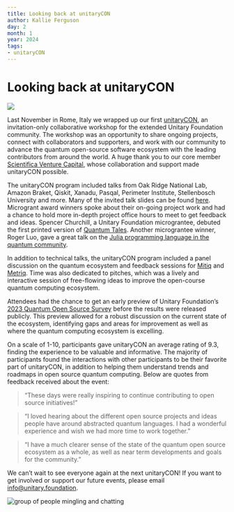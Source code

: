 ```yaml
---
title: Looking back at unitaryCON
author: Kallie Ferguson
day: 2
month: 1
year: 2024
tags:
- unitaryCON
---
```


# Looking back at unitaryCON

![](/images/UnitaryCON.jpg)

Last November in Rome, Italy we wrapped up our first [unitaryCON](https://unitary.foundation/community/unitaryCON/), an invitation-only collaborative workshop for the extended Unitary Foundation community. The workshop was an opportunity to share ongoing projects, connect with collaborators and supporters, and work with our community to advance the quantum open-source software ecosystem with the leading contributors from around the world. A huge thank you to our core member [Scientifica Venture Capital](https://scientifica.vc/#/home), whose collaboration and support made unitaryCON possible. 

The unitaryCON program included talks from Oak Ridge National Lab, Amazon Braket, Qiskit, Xanadu, Pasqal, Perimeter Institute, Stellenbosch University and more. Many of the invited talk slides can be found [here](https://unitary.foundation/community/unitaryCON/). Microgrant award winners spoke about their on-going project work and had a chance to hold more in-depth project office hours to meet to get feedback and ideas. Spencer Churchill, a Unitary Foundation micrograntee, debuted the first printed version of [Quantum Tales](https://quantumtales.org/). Another micrograntee winner, Roger Luo, gave a great talk on the [Julia programming language in the quantum community](https://github.com/Roger-luo/talk/blob/main/2023/nov/unitarycon_2023_nov.pdf).

In addition to technical talks, the unitaryCON program included a panel discussion on the quantum ecosystem and feedback sessions for [Mitiq](https://unitary.foundation/research/mitiq/) and [Metriq](https://unitary.foundation/research/metriq/). Time was also dedicated to pitches, which was a lively and interactive session of free-flowing ideas to improve the open-course quantum computing ecosystem. 

Attendees had the chance to get an early preview of Unitary Foundation’s [2023 Quantum Open Source Survey](https://unitary.foundation/posts/2023_survey_results/) before the results were released publicly. This preview allowed for a robust discussion on the current state of the ecosystem, identifying gaps and areas for improvement as well as where the quantum computing ecosystem is excelling. 

On a scale of 1-10, participants gave unitaryCON an average rating of 9.3, finding the experience to be valuable and informative. The majority of participants found the interactions with other participants to be their favorite part of unitaryCON, in addition to helping them understand trends and roadmaps in open source quantum computing. Below are quotes from feedback received about the event:

> “These days were really inspiring to continue contributing to open source initiatives!”

> “I loved hearing about the different open source projects and ideas people have around abstracted quantum languages. I had a wonderful experience and wish we had more time to work together.”

> “I have a much clearer sense of the state of the quantum open source ecosystem as a whole, as well as near term developments and goals for the community.”

We can’t wait to see everyone again at the next unitaryCON! If you want to get involved or support our future events, please email info@unitary.foundation. 

![group of people mingling and chatting](/images/uconphoto.jpg)
